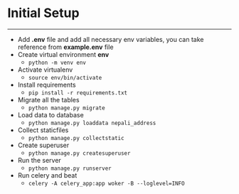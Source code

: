# Initial Setup
---
- Add **.env** file and add all necessary env variables, you can take reference from **example.env** file
- Create virtual environment **env**
  - `python -m venv env`
- Activate virtualenv
  - `source env/bin/activate`
- Install requirements
  - `pip install -r requirements.txt`
- Migrate all the tables
  - `python manage.py migrate`
- Load data to database
  - `python manage.py loaddata nepali_address`
- Collect staticfiles
  - `python manage.py collectstatic`
- Create superuser
  - `python manage.py createsuperuser`
- Run the server
  - `python manage.py runserver`
- Run celery and beat
  - `celery -A celery_app:app woker -B --loglevel=INFO`
